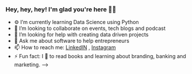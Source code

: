 ### Hey, hey, hey! I'm glad you're here 👋🏽

- ⚙️ I’m currently learning Data Science using Python
- 👯 I’m looking to collaborate on events, tech blogs and podcast
- 🤔 I’m looking for help with creating data driven projects
- 💬 Ask me about software to help entrepreneurs
- 📫 How to reach me: [LinkedIN](https://www.linkedin.com/in/deshayq/) , [Instagram](https://www.instagram.com/technicallystoned/)
- ⚡ Fun fact: I 💙 to read books and learning about branding, banking and marketing.
-->
